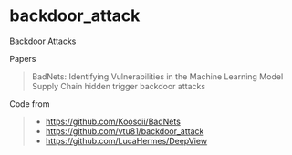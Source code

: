 # backdoor_attack
Backdoor Attacks


Papers
> BadNets: Identifying Vulnerabilities in the Machine Learning Model Supply Chain
> hidden trigger backdoor attacks


Code from
> - https://github.com/Kooscii/BadNets
> - https://github.com/vtu81/backdoor_attack
> - https://github.com/LucaHermes/DeepView